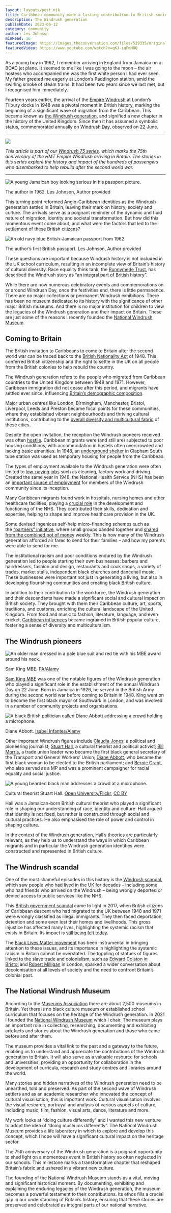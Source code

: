 ```yaml
---
layout: layouts/post.njk
title: Caribbean community made a lasting contribution to British society
description: The Windrush generation
publishDate: 2023-06-12
category: community
author: Les Johnson
minRead: 16
featuredImage: https://images.theconversation.com/files/529335/original/file-20230531-17-r30h9j.jpg?ixlib=rb-1.1.0&rect=101%2C110%2C5439%2C3555&q=45&auto=format&w=926&fit=clip
featuredVideo: https://www.youtube.com/watch?v=qKJ-iqFmHOQ
---
```

<!--StartFragment-->

As a young boy in 1962, I remember arriving in England from Jamaica on a BOAC jet plane. It seemed to me like I was going to the moon – the air hostess who accompanied me was the first white person I had ever seen. My father greeted me eagerly at London’s Paddington station, amid the swirling smoke of steam trains. It had been two years since we last met, but I recognised him immediately.

Fourteen years earlier, the arrival of the [Empire Windrush](https://www.english-heritage.org.uk/visit/inspire-me/the-story-of-windrush/) at London’s Tilbury docks in 1948 was a pivotal moment in British history, marking the beginning of a significant wave of migration from the Caribbean. This became known as [the Windrush generation](https://www.bbc.co.uk/news/uk-43782241), and signified a new chapter in the history of the United Kingdom. Since then it has assumed a symbolic status, commemorated annually on [Windrush Day](https://lordslibrary.parliament.uk/arrival-of-the-empire-windrush-celebrating-the-75th-anniversary/), observed on 22 June.

- - -

![](https://images.theconversation.com/files/528239/original/file-20230525-19-6vicuz.png?ixlib=rb-1.1.0&q=45&auto=format&w=237&fit=clip)

*This article is part of our [Windrush 75 series](https://theconversation.com/topics/windrush-75-139220?utm_source=TCUK&utm_medium=linkback&utm_campaign=Windrush75&utm_content=InArticleTop), which marks the 75th anniversary of the HMT Empire Windrush arriving in Britain. The stories in this series explore the history and impact of the hundreds of passengers who disembarked to help rebuild after the second world war.*

- - -

![A young Jamaican boy looking serious in his passport picture.](https://images.theconversation.com/files/529345/original/file-20230531-23-w5p0c2.png?ixlib=rb-1.1.0&q=45&auto=format&w=237&fit=clip)

The author in 1962. Les Johnson, Author provided

This turning point reformed Anglo-Caribbean identities as the Windrush generation settled in Britain, leaving their mark on history, society and culture. The arrivals serve as a poignant reminder of the dynamic and fluid nature of migration, identity and societal transformation. But how did this momentous event come about, and what were the factors that led to the settlement of these British citizens?

![An old navy blue British-Jamaican passport from 1962.](https://images.theconversation.com/files/529341/original/file-20230531-19-mnn417.png?ixlib=rb-1.1.0&q=45&auto=format&w=237&fit=clip)

The author’s first British passport. Les Johnson, Author provided

These questions are important because Windrush history is not included in the UK school curriculum, resulting in an incomplete view of Britain’s history of cultural diversity. Race equality think tank, the [Runnymede Trust](https://www.runnymedetrust.org/about/about-us), has described the Windrush story as “[an integral part of British history](https://inews.co.uk/news/education/michael-gove-drop-windrush-generation-national-curriculum-459957)”.

While there are now numerous celebratory events and commemorations on or around Windrush Day, once the festivities end, there is little permanence. There are no major collections or permanent Windrush exhibitions. There has been no museum dedicated to its history with the significance of other major British museums. And there is no major institution for children to view the legacies of the Windrush generation and their impact on Britain. These are just some of the reasons I recently founded the [National Windrush Museum](https://www.nationalwindrushmuseum.com/our-vision).

## Coming to Britain

The British invitation to Caribbeans to come to Britain after the second world war can be traced back to the [British Nationality Act](https://www.legislation.gov.uk/ukpga/Geo6/11-12/56/enacted) of 1948. This conferred British citizenship and the right to settle in the UK on all people from the British colonies to help rebuild the country.

The Windrush generation refers to the people who migrated from Caribbean countries to the United Kingdom between 1948 and 1971. However, Caribbean immigration did not cease after this period, and migrants have settled ever since, influencing [Britain’s demographic composition](https://www.ons.gov.uk/peoplepopulationandcommunity/culturalidentity/ethnicity/bulletins/ethnicgroupenglandandwales/census2021#:%7E:text=In%20England%20the%20percentage%20of,was%204.2%25%20(2.4%20million)).

<!--EndFragment-->

<!--StartFragment-->

Major urban centres like London, Birmingham, Manchester, Bristol, Liverpool, Leeds and Preston became focal points for these communities, where they established vibrant neighbourhoods and thriving cultural institutions, contributing to the [overall diversity and multicultural fabric](https://publications.goettingen-research-online.de/bitstream/2/111211/1/ER-2007-Complexities_Cohesion_Britain_CIC.pdf) of these cities.

Despite the open invitation, the reception the Windrush pioneers received was often [hostile](https://theconversation.com/empire-windrush-how-the-bbc-reported-caribbean-migrants-mixed-reception-in-1948-98593). Caribbean migrants were (and still are) subjected to poor housing conditions, with accommodation in hostels often overcrowded and lacking basic amenities. In 1948, an [underground shelter](https://www.mylondon.news/news/nostalgia/incredible-pictures-show-london-underground-22246855) in Clapham South tube station was used as temporary housing for people from the Caribbean.

The types of employment available to the Windrush generation were often limited to [low-paying jobs](https://www.bl.uk/windrush/articles/how-caribbean-migrants-rebuilt-britain) such as cleaning, factory work and driving. Created the same year in 1948, the National Health Service (NHS) has been an [important source of employment](https://peopleshistorynhs.org/the-windrush-generation-and-the-nhs-by-the-numbers/) for members of the Windrush community since its inception.

Many Caribbean migrants found work in hospitals, nursing homes and other healthcare facilities, playing a [crucial role](https://www.england.nhs.uk/blog/windrush-and-the-nhs-an-entwined-history/) in the development and functioning of the NHS. They contributed their skills, dedication and expertise, helping to shape and improve healthcare provision in the UK.

Some devised ingenious self-help micro-financing schemes such as the [“partners” initiative](https://www.jstor.org/stable/42855610), where small groups banded together and [shared from the combined pot of money](https://www.ft.com/content/7de2eea4-f030-11e9-bfa4-b25f11f42901) weekly. This is how many of the Windrush generation afforded air fares to send for their families – and how my parents were able to send for me.

The institutional racism and poor conditions endured by the Windrush generation led to people starting their own businesses: barbers and hairdressers, fashion and design, restaurants and cook shops, a variety of trades, market stalls, independent black churches and dancehall music. These businesses were important not just in generating a living, but also in developing flourishing communities and creating black British culture.

In addition to their contribution to the workforce, the Windrush generation and their descendants have made a significant social and cultural impact on British society. They brought with them their Caribbean culture, art, sports, traditions, and customs, enriching the cultural landscape of the United Kingdom. From food and music to fashion, literature, language, and even cricket, [Caribbean influences](https://www.museumoflondon.org.uk/discover/psychology-windrush-style) became ingrained in British popular culture, fostering a sense of diversity and multiculturalism.

## The Windrush pioneers

![An older man dressed in a pale blue suit and red tie with his MBE award around his neck.](https://images.theconversation.com/files/529193/original/file-20230530-15-gcn1e2.jpg?ixlib=rb-1.1.0&q=45&auto=format&w=237&fit=clip)

Sam King MBE. [PA/Alamy](https://www.alamy.com/stock-photo-former-speaker-of-the-house-of-commons-baroness-boothroyd-with-west-107554461.html?imageid=5A5B2E4A-6F73-41DB-87D9-216D332AE1E8&p=313805&pn=1&searchId=43ede64c98437f58f056fb92f99fec0b&searchtype=0)

[Sam King MBE](https://www.blackheroesfoundation.org/sam-king-mbe/) was one of the notable figures of the Windrush generation who played a significant role in the establishment of the annual Windrush Day on 22 June. Born in Jamaica in 1926, he served in the British Army during the second world war before coming to Britain in 1948. King went on to become the first black mayor of Southwark in London, and was involved in a number of community projects and organisations.

![A black British politician called Diane Abbott addressing a crowd holding a microphone.](https://images.theconversation.com/files/529198/original/file-20230530-21-25lxjc.jpg?ixlib=rb-1.1.0&q=45&auto=format&w=237&fit=clip)

Diane Abbott. [Isabel Infantes/Alamy](https://www.alamy.com/2H4E11D)

Other important Windrush figures include [Claudia Jones](https://www.bl.uk/windrush/articles/claudia-jones-rebel-heart), a political and pioneering journalist; [Stuart Hall](https://www.theguardian.com/politics/2014/feb/10/stuart-hall), a cultural theorist and political activist; [Bill Morris](https://biography.jrank.org/pages/2661/Morris-Sir-William-Bill.html), a trade union leader who became the first black general secretary of the Transport and General Workers’ Union; [Diane Abbott](https://www.britannica.com/topic/House-of-Commons-British-government), who became the first black woman to be elected to the British parliament; and [Bernie Grant](https://archives.blog.parliament.uk/2020/10/09/tottenhams-own-bernie-grant-mp/), who also served as a MP and was a prominent campaigner for racial equality and social justice.

![A young bearded black man addresses a crowd at a microphone.](https://images.theconversation.com/files/529194/original/file-20230530-15-gf7win.png?ixlib=rb-1.1.0&q=45&auto=format&w=754&fit=clip)

Cultural theorist Stuart Hall. [Open University/Flickr](https://www.flickr.com/photos/the-open-university/15770937271/in/photostream/lightbox/), [CC BY](http://creativecommons.org/licenses/by/4.0/)

Hall was a Jamaican-born British cultural theorist who played a significant role in shaping our understanding of race, identity and culture. Hall argued that identity is not fixed, but rather is constructed through social and cultural practices. He also emphasised the role of power and control in shaping culture.

In the context of the Windrush generation, Hall’s theories are particularly relevant, as they help us to understand the ways in which Caribbean migrants and in particular the Windrush generation identities were constructed and represented in British culture.

<!--EndFragment-->

<!--StartFragment-->

## The Windrush scandal

One of the most shameful episodes in this history is the [Windrush scandal](https://www.youtube.com/watch?v=5_NpCX79lkM), which saw people who had lived in the UK for decades – including some who had friends who arrived on the Windrush – being wrongly deported or denied access to public services like the NHS.

This [British government scandal](https://www.bl.uk/windrush/articles/perspectives-on-the-windrush-generation-scandal-an-account-by-amelia-gentleman) came to light in 2017, when British citizens of Caribbean descent who had migrated to the UK between 1948 and 1971 were wrongly classified as illegal immigrants. They then faced deportation, detention and some even lost their homes and livelihoods. This gross injustice has affected many lives, highlighting the systemic racism that exists in Britain. Its impact is [still being felt today](https://www.theguardian.com/uk-news/2020/jul/23/windrush-campaigner-paulette-wilson-dies-aged-64).

The [Black Lives Matter movement](https://www.youtube.com/watch?v=mtmMrae8oLI) has been instrumental in bringing attention to these issues, and its importance in highlighting the systemic racism in Britain cannot be overstated. The toppling of statues of figures linked to the slave trade and colonialism, such as [Edward Colston in Bristol](https://www.youtube.com/watch?v=l70SI9I1UPk) and [Robert Milligan](https://www.youtube.com/watch?v=5_NpCX79lkM) in London, sparked a wider conversation about decolonisation at all levels of society and the need to confront Britain’s colonial past.

<!--EndFragment-->

<!--StartFragment-->

## The National Windrush Museum

According to the [Museums Association](https://www.museumsassociation.org/) there are about 2,500 museums in Britain. Yet there is no black culture museum or established school curriculum that focuses on the heritage of the Windrush generation. In 2021 I founded the [National Windrush Museum](https://www.nationalwindrushmuseum.com/) which I chair. The museum plays an important role in collecting, researching, documenting and exhibiting artefacts and stories about the Windrush generation and those who came before and after them.

The museum provides a vital link to the past and a gateway to the future, enabling us to understand and appreciate the contributions of the Windrush generation to Britain. It will also serve as a valuable resource for schools and universities, providing an opportunity for collaboration in the development of curricula, research and study centres and libraries around the world.

Many stories and hidden narratives of the Windrush generation need to be unearthed, told and preserved. As part of the second wave of Windrush settlers and as an academic researcher who innovated the concept of cultural visualisation, this is important work. Cultural visualisation involves the visual research, portrayal and analysis of various aspects of culture, including music, film, fashion, visual arts, dance, literature and more.

My work looks at “doing culture differently” and I wanted this new venture to adopt the idea of “doing museums differently”. The National Windrush Museum provides a life laboratory in which to explore and develop this concept, which I hope will have a significant cultural impact on the heritage sector.

The 75th anniversary of the Windrush generation is a poignant opportunity to shed light on a momentous event in British history so often neglected in our schools. This milestone marks a transformative chapter that reshaped Britain’s fabric and ushered in a vibrant new culture.

The founding of the National Windrush Museum stands as a vital, moving and significant historical moment. By documenting, exhibiting and explaining the enduring legacies of the Windrush generation, the museum becomes a powerful testament to their contributions. Its ethos fills a crucial gap in our understanding of Britain’s history, ensuring that these stories are preserved and celebrated as integral parts of our national narrative.

<!--EndFragment-->